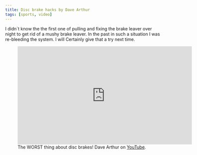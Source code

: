 ```yaml
---
title: Disc brake hacks by Dave Arthur
tags: [sports, video]
---
```

I didn´t know the the first one of pulling and fixing the brake leaver over night to get rid of a mushy brake leaver. In the past in such a situation I was re-bleeding the system. I will Certainly give that a try next time.

<figure>
<iframe width="560" height="315" src="https://www.youtube.com/embed/c2i3cNzBzpg" title="YouTube video player" frameborder="0" allow="accelerometer; autoplay; clipboard-write; encrypted-media; gyroscope; picture-in-picture" allowfullscreen></iframe>
<figcaption>The WORST thing about disc brakes! Dave Arthur on <a href="https://youtu.be/c2i3cNzBzpg">YouTube</a>.</figcaption>
</figure>